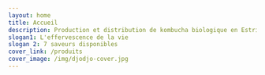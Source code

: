 ```yaml
---
layout: home
title: Accueil
description: Production et distribution de kombucha biologique en Estrie.
slogan1: L'effervescence de la vie
slogan 2: 7 saveurs disponibles
cover_link: /produits
cover_image: /img/djodjo-cover.jpg
---
```


